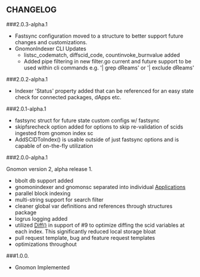 ## CHANGELOG

###2.0.3-alpha.1

* Fastsync configuration moved to a structure to better support future changes and customizations.
* GnomonIndexer CLI Updates
    * listsc_codematch, diffscid_code, countinvoke_burnvalue added
    * Added pipe filtering in new filter.go current and future support to be used within cli commands e.g. '| grep dReams' or '| exclude dReams'

###2.0.2-alpha.1

* Indexer 'Status' property added that can be referenced for an easy state check for connected packages, dApps etc.

###2.0.1-alpha.1

* fastsync struct for future state custom configs w/ fastsync
* skipfsrecheck option added for options to skip re-validation of scids ingested from gnomon index sc
* AddSCIDToIndex() is usable outside of just fastsync options and is capable of on-the-fly utilization

###2.0.0-alpha.1

Gnomon version 2, alpha release 1.

* bbolt db support added
* gnomonindexer and gnomonsc separated into individual [Applications](https://github.com/civilware/Gnomon/tree/main/cmd)
* parallel block indexing
* multi-string support for search filter
* cleaner global var definitions and references through structures package
* logrus logging added
* utilized [Diff()](https://github.com/deroproject/graviton/blob/master/diff_tree.go#L26) in support of #9 to optimize diffing the scid variables at each index. This significantly reduced local storage bloat
* pull request template, bug and feature request templates
* optimizations throughout

###1.0.0.

* Gnomon Implemented